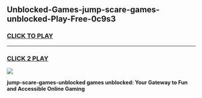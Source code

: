 
## Unblocked-Games-jump-scare-games-unblocked-Play-Free-0c9s3
<h3>
<a href="https://premium76.site?title=jump-scare-games-unblocked&ref=10A">CLICK TO PLAY</a></h3>
<hr>

<h3>
<a href="https://premium76.site?title=jump-scare-games-unblocked&ref=10A">CLICK 2 PLAY</a>
  
</h3>

<a href="https://premium76.site?title=jump-scare-games-unblocked&ref=10A"><img src="https://clearcache.store/games.png"></a>


**jump-scare-games-unblocked games unblocked: Your Gateway to Fun and Accessible Online Gaming**
